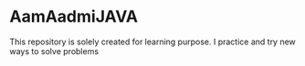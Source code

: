 # AamAadmiJAVA
This repository is solely created for learning purpose. I practice and try new ways to solve problems
